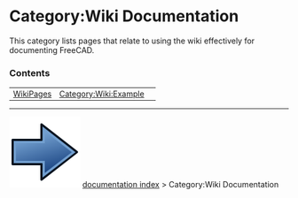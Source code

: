 # Category:Wiki Documentation
This category lists pages that relate to using the wiki effectively for documenting FreeCAD.

### Contents

|     |     |     |
| --- | --- | --- |
| [WikiPages](WikiPages.md) | [Category:Wiki:Example](Category_Wiki_Example.md) |



---
![](images/Button_right.svg) [documentation index](../README.md) > Category:Wiki Documentation
